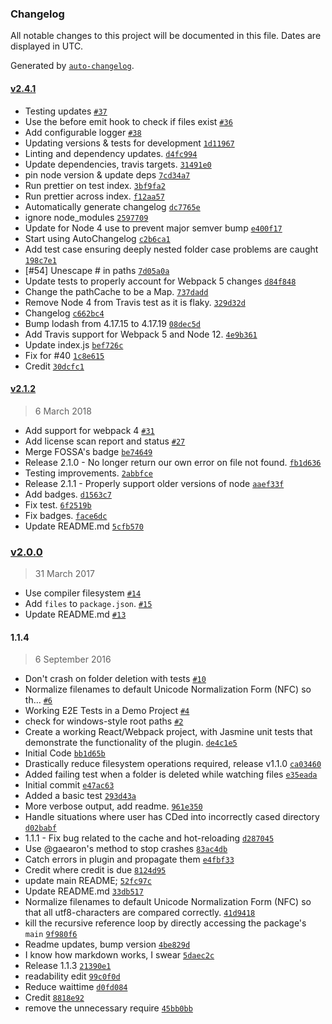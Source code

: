 ### Changelog

All notable changes to this project will be documented in this file. Dates are displayed in UTC.

Generated by [`auto-changelog`](https://github.com/CookPete/auto-changelog).

#### [v2.4.1](https://github.com/kade-robertson/case-sensitive-paths-webpack-plugin/compare/v2.1.2...v2.4.1)

- Testing updates [`#37`](https://github.com/kade-robertson/case-sensitive-paths-webpack-plugin/pull/37)
- Use the before emit hook to check if files exist [`#36`](https://github.com/kade-robertson/case-sensitive-paths-webpack-plugin/pull/36)
- Add configurable logger [`#38`](https://github.com/kade-robertson/case-sensitive-paths-webpack-plugin/issues/38)
- Updating versions & tests for development [`1d11967`](https://github.com/kade-robertson/case-sensitive-paths-webpack-plugin/commit/1d11967cf3d5d984629536ad51e03c9670c573ad)
- Linting and dependency updates. [`d4fc994`](https://github.com/kade-robertson/case-sensitive-paths-webpack-plugin/commit/d4fc99450ae45c2b631a4b949f92d62794ff52cf)
- Update dependencies, travis targets. [`31491e0`](https://github.com/kade-robertson/case-sensitive-paths-webpack-plugin/commit/31491e01cf9360d2144ad656df1253e678af1407)
- pin node version & update deps [`7cd34a7`](https://github.com/kade-robertson/case-sensitive-paths-webpack-plugin/commit/7cd34a731f67e93d53b2017dfd03f5ba11c85e8d)
- Run prettier on test index. [`3bf9fa2`](https://github.com/kade-robertson/case-sensitive-paths-webpack-plugin/commit/3bf9fa22977d6ad61da5db0246d866c5b3e8af39)
- Run prettier across index. [`f12aa57`](https://github.com/kade-robertson/case-sensitive-paths-webpack-plugin/commit/f12aa577b7e2b932b28aa4e21555cdb12929c352)
- Automatically generate changelog [`dc7765e`](https://github.com/kade-robertson/case-sensitive-paths-webpack-plugin/commit/dc7765edb1c090a65c60005f790639a13345315a)
- ignore node_modules [`2597709`](https://github.com/kade-robertson/case-sensitive-paths-webpack-plugin/commit/25977097768d134ee762a3bffd1beeb17da28e70)
- Update for Node 4 use to prevent major semver bump [`e400f17`](https://github.com/kade-robertson/case-sensitive-paths-webpack-plugin/commit/e400f177f2414e183f03c271f9683a2006ee3f1e)
- Start using AutoChangelog [`c2b6ca1`](https://github.com/kade-robertson/case-sensitive-paths-webpack-plugin/commit/c2b6ca1f271dbac1565f27ab4be2a3f2712eea28)
- Add test case ensuring deeply nested folder case problems are caught [`198c7e1`](https://github.com/kade-robertson/case-sensitive-paths-webpack-plugin/commit/198c7e1416f010fc4ee6c439319bbaf5aa960973)
- [#54] Unescape # in paths [`7d05a0a`](https://github.com/kade-robertson/case-sensitive-paths-webpack-plugin/commit/7d05a0a0945b1ef438da711297c1ab64b674d814)
- Update tests to properly account for Webpack 5 changes [`d84f848`](https://github.com/kade-robertson/case-sensitive-paths-webpack-plugin/commit/d84f848df707d68dc14595df86ff88920ea709ff)
- Change the pathCache to be a Map. [`737dadd`](https://github.com/kade-robertson/case-sensitive-paths-webpack-plugin/commit/737dadd4b02e377296c9cd2d7c02703e09bb771a)
- Remove Node 4 from Travis test as it is flaky. [`329d32d`](https://github.com/kade-robertson/case-sensitive-paths-webpack-plugin/commit/329d32d9b4614f73fe121743aeee2dedbf14cae9)
- Changelog [`c662bc4`](https://github.com/kade-robertson/case-sensitive-paths-webpack-plugin/commit/c662bc43a8066f2714be7ea1289570b14821e47b)
- Bump lodash from 4.17.15 to 4.17.19 [`08dec5d`](https://github.com/kade-robertson/case-sensitive-paths-webpack-plugin/commit/08dec5da716fae307f99336de02fab63b15ae7a2)
- Add Travis support for Webpack 5 and Node 12. [`4e9b361`](https://github.com/kade-robertson/case-sensitive-paths-webpack-plugin/commit/4e9b36135ef6a5f0b19f41cce45dc5b1a9431b8b)
- Update index.js [`bef726c`](https://github.com/kade-robertson/case-sensitive-paths-webpack-plugin/commit/bef726cd4686569f3fc7c8b84ea8bd6836c03f8a)
- Fix for #40 [`1c8e615`](https://github.com/kade-robertson/case-sensitive-paths-webpack-plugin/commit/1c8e615a52eeb180d140102e8c23a07a9ca40c60)
- Credit [`30dcfc1`](https://github.com/kade-robertson/case-sensitive-paths-webpack-plugin/commit/30dcfc1c1ae091b1717ab18c98806a01358f664a)

#### [v2.1.2](https://github.com/kade-robertson/case-sensitive-paths-webpack-plugin/compare/v2.0.0...v2.1.2)

> 6 March 2018

- Add support for webpack 4 [`#31`](https://github.com/kade-robertson/case-sensitive-paths-webpack-plugin/pull/31)
- Add license scan report and status [`#27`](https://github.com/kade-robertson/case-sensitive-paths-webpack-plugin/pull/27)
- Merge FOSSA's badge [`be74649`](https://github.com/kade-robertson/case-sensitive-paths-webpack-plugin/commit/be74649d64c70f8b79efe25c320e737c2ebef07a)
- Release 2.1.0 - No longer return our own error on file not found. [`fb1d636`](https://github.com/kade-robertson/case-sensitive-paths-webpack-plugin/commit/fb1d63653bdc83edc25aada8b8022a4d12fa330a)
- Testing improvements. [`2abbfce`](https://github.com/kade-robertson/case-sensitive-paths-webpack-plugin/commit/2abbfce8f963b48ad596f6f46065575216abd6a5)
- Release 2.1.1 - Properly support older versions of node [`aaef33f`](https://github.com/kade-robertson/case-sensitive-paths-webpack-plugin/commit/aaef33fc265522c223150756f059216c183b679e)
- Add badges. [`d1563c7`](https://github.com/kade-robertson/case-sensitive-paths-webpack-plugin/commit/d1563c769ccd288cebfb74e3de7b612103e9cf5a)
- Fix test. [`6f2519b`](https://github.com/kade-robertson/case-sensitive-paths-webpack-plugin/commit/6f2519b11e3ad6a521ffeee248bfda372023c636)
- Fix badges. [`face6dc`](https://github.com/kade-robertson/case-sensitive-paths-webpack-plugin/commit/face6dc4b5b6a0f9820d89e79cab308e2dede4b8)
- Update README.md [`5cfb570`](https://github.com/kade-robertson/case-sensitive-paths-webpack-plugin/commit/5cfb5709682a572df21d36d181c90629d2355e98)

### [v2.0.0](https://github.com/kade-robertson/case-sensitive-paths-webpack-plugin/compare/1.1.4...v2.0.0)

> 31 March 2017

- Use compiler filesystem [`#14`](https://github.com/kade-robertson/case-sensitive-paths-webpack-plugin/pull/14)
- Add `files` to `package.json`. [`#15`](https://github.com/kade-robertson/case-sensitive-paths-webpack-plugin/pull/15)
- Update README.md [`#13`](https://github.com/kade-robertson/case-sensitive-paths-webpack-plugin/pull/13)

#### 1.1.4

> 6 September 2016

- Don't crash on folder deletion with tests [`#10`](https://github.com/kade-robertson/case-sensitive-paths-webpack-plugin/pull/10)
- Normalize filenames to default Unicode Normalization Form (NFC) so th… [`#6`](https://github.com/kade-robertson/case-sensitive-paths-webpack-plugin/pull/6)
- Working E2E Tests in a Demo Project [`#4`](https://github.com/kade-robertson/case-sensitive-paths-webpack-plugin/pull/4)
- check for windows-style root paths [`#2`](https://github.com/kade-robertson/case-sensitive-paths-webpack-plugin/pull/2)
- Create a working React/Webpack project, with Jasmine unit tests that demonstrate the functionality of the plugin. [`de4c1e5`](https://github.com/kade-robertson/case-sensitive-paths-webpack-plugin/commit/de4c1e5cb9d7e8bcc229876735236c0043f5fdeb)
- Initial Code [`bb1d65b`](https://github.com/kade-robertson/case-sensitive-paths-webpack-plugin/commit/bb1d65b0f7b1240a06e1f873ebf5a45f06b7d5bb)
- Drastically reduce filesystem operations required, release v1.1.0 [`ca03460`](https://github.com/kade-robertson/case-sensitive-paths-webpack-plugin/commit/ca034602148adc7617e1edc39e7931f35de865b5)
- Added failing test when a folder is deleted while watching files [`e35eada`](https://github.com/kade-robertson/case-sensitive-paths-webpack-plugin/commit/e35eadacc86cdcdaa864a4166a199b13ac852837)
- Initial commit [`e47ac63`](https://github.com/kade-robertson/case-sensitive-paths-webpack-plugin/commit/e47ac63b7a914f90e912cd67967ade9866a3c543)
- Added a basic test [`293d43a`](https://github.com/kade-robertson/case-sensitive-paths-webpack-plugin/commit/293d43abc8fc2217182eb8d3cdee5a826938f7af)
- More verbose output, add readme. [`961e350`](https://github.com/kade-robertson/case-sensitive-paths-webpack-plugin/commit/961e350faec9c942c580b0a0d23917cda02eea8c)
- Handle situations where user has CDed into incorrectly cased directory [`d02babf`](https://github.com/kade-robertson/case-sensitive-paths-webpack-plugin/commit/d02babf89f0bf4251efbd7ca5d64a79211487a74)
- 1.1.1 - Fix bug related to the cache and hot-reloading [`d287045`](https://github.com/kade-robertson/case-sensitive-paths-webpack-plugin/commit/d2870450be2d33b8b9d4deb692e2fcf7d00d895c)
- Use @gaearon's method to stop crashes [`83ac4db`](https://github.com/kade-robertson/case-sensitive-paths-webpack-plugin/commit/83ac4dbfe1288e09ba1a2971f3d9cb95779ba52c)
- Catch errors in plugin and propagate them [`e4fbf33`](https://github.com/kade-robertson/case-sensitive-paths-webpack-plugin/commit/e4fbf333b624aa1543712967668f48ad8ea1d587)
- Credit where credit is due [`8124d95`](https://github.com/kade-robertson/case-sensitive-paths-webpack-plugin/commit/8124d9545534fce33e3fd96aa9c4df18af00e329)
- update main README; [`52fc97c`](https://github.com/kade-robertson/case-sensitive-paths-webpack-plugin/commit/52fc97c2464c78052bd41faeb2c7016f05205b40)
- Update README.md [`33db517`](https://github.com/kade-robertson/case-sensitive-paths-webpack-plugin/commit/33db51747e6c20281de6497223bcabe1eba65994)
- Normalize filenames to default Unicode Normalization Form (NFC) so that all utf8-characters are compared correctly. [`41d9418`](https://github.com/kade-robertson/case-sensitive-paths-webpack-plugin/commit/41d94181cc7f5ad52487b2e8058f82865eefe466)
- kill the recursive reference loop by directly accessing the package's `main` [`9f980f6`](https://github.com/kade-robertson/case-sensitive-paths-webpack-plugin/commit/9f980f633dcb68829ff13e70ed72a9c70da688d5)
- Readme updates, bump version [`4be829d`](https://github.com/kade-robertson/case-sensitive-paths-webpack-plugin/commit/4be829dd3bd39b1156ddbb6fbab9da794f8b6064)
- I know how markdown works, I swear [`5daec2c`](https://github.com/kade-robertson/case-sensitive-paths-webpack-plugin/commit/5daec2cddfa4eda51c68e29e2adb5041e6e35f9e)
- Release 1.1.3 [`21390e1`](https://github.com/kade-robertson/case-sensitive-paths-webpack-plugin/commit/21390e1d25ff9ed46229fb0541329e753a1f3410)
- readability edit [`99c0f0d`](https://github.com/kade-robertson/case-sensitive-paths-webpack-plugin/commit/99c0f0de1a570ed8b67a9464bdf9287f24dce10e)
- Reduce waittime [`d0fd084`](https://github.com/kade-robertson/case-sensitive-paths-webpack-plugin/commit/d0fd084236b231283191a4099c97584b2bba1676)
- Credit [`8818e92`](https://github.com/kade-robertson/case-sensitive-paths-webpack-plugin/commit/8818e920f1c3f3df696489e89c08498389972ffa)
- remove the unnecessary require [`45bb0bb`](https://github.com/kade-robertson/case-sensitive-paths-webpack-plugin/commit/45bb0bbc5cca9137714bafca40ec8e351e2c4dbb)
